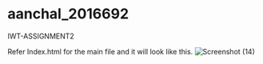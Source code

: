 # aanchal_2016692
IWT-ASSIGNMENT2

Refer Index.html for the main file and it will look like this.
![Screenshot (14)](https://user-images.githubusercontent.com/85822746/228922790-0a18e4d3-80aa-41c7-890d-f2f72f1906a6.png)
